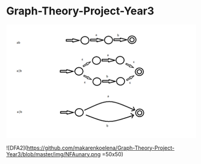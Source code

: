 # Graph-Theory-Project-Year3

![DFA](img/NFA.binary.png?raw=true "hoverover")

![DFA2](https://github.com/makarenkoelena/Graph-Theory-Project-Year3/blob/master/img/NFAunary.png =50x50)
